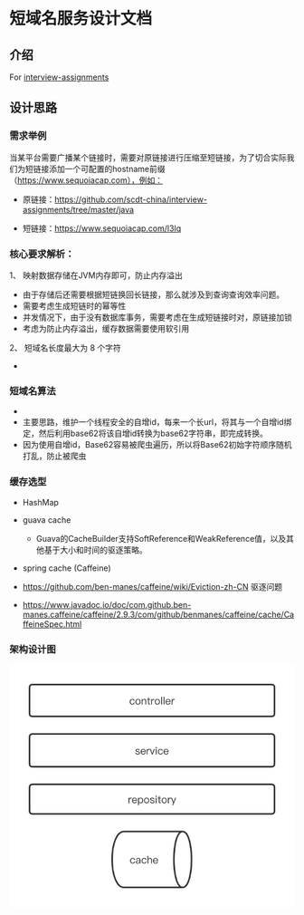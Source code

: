 # 短域名服务设计文档

## 介绍

For [interview-assignments](https://github.com/scdt-china/interview-assignments/tree/master/java)


## 设计思路

### 需求举例
当某平台需要广播某个链接时，需要对原链接进行压缩至短链接，为了切合实际我们为短链接添加一个可配置的hostname前缀（https://www.sequoiacap.com），例如： 

  - 原链接：https://github.com/scdt-china/interview-assignments/tree/master/java

  - 短链接：https://www.sequoiacap.com/l3Iq
  
### 核心要求解析：

1、 映射数据存储在JVM内存即可，防止内存溢出
  
  - 由于存储后还需要根据短链换回长链接，那么就涉及到查询查询效率问题。 
  - 需要考虑生成短链时的幂等性
  - 并发情况下，由于没有数据库事务，需要考虑在生成短链接时对，原链接加锁
  - 考虑为防止内存溢出，缓存数据需要使用软引用
  
2、 短域名长度最大为 8 个字符
  
  - 


### 短域名算法
* 
* 主要思路，维护一个线程安全的自增id，每来一个长url，将其与一个自增id绑定，然后利用base62将该自增id转换为base62字符串，即完成转换。
* 因为使用自增id，Base62容易被爬虫遍历，所以将Base62初始字符顺序随机打乱，防止被爬虫


### 缓存选型

* HashMap
* guava cache

  * Guava的CacheBuilder支持SoftReference和WeakReference值，以及其他基于大小和时间的驱逐策略。

* spring cache (Caffeine)
* https://github.com/ben-manes/caffeine/wiki/Eviction-zh-CN 驱逐问题
* https://www.javadoc.io/doc/com.github.ben-manes.caffeine/caffeine/2.9.3/com/github/benmanes/caffeine/cache/CaffeineSpec.html


### 架构设计图

![](./架构设计图.png)




